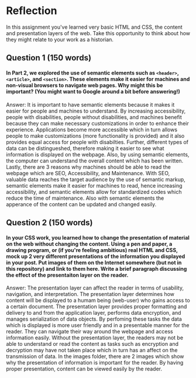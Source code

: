 # Reflection

In this assignment you've learned very basic HTML and CSS, the content and presentation layers of the web. Take this opportunity to think about how they might relate to your work as a historian. 

## Question 1 (150 words)
#### In Part 2, we explored the use of semantic elements such as `<header>`, `<article>`, and `<section>`. These elements make it easier for machines and non-visual browsers to navigate web pages. Why might this be important? (You might want to Google around a bit before answering!)
Answer: It is important to have semantic elements because it makes it easier for people and machines to understand. By increasing accessibility, people with disabilities, people without disabilities, and machines benefit because they can make necessary customizations in order to enhance their experience. Applications become more accessible which in turn allows people to make customizations (more functionality is provided) and it also provides equal access for people with disabilties. Further, different types of data can be distingueshed, therefore making it easier to see what information is displayed on the webpage. Also, by using semantic elements, the computer can understand the overall content which has been written. Lastly, there are 3 reasons why machines should be able to read the webpage which are SEO, Accessibility, and Maintenance. With SEO, valuable data reaches the target audience by the use of semantic markup, semantic elements make it easier for machines to read, hence increasing accessibility, and semantic elements allow for standardized codes which reduce the time of maintenance. Also with semantic elements the apperance of the content can be updated and changed easily.

## Question 2 (150 words)
#### In your CSS work, you learned how to change the presentation of material on the web without changing the content. Using a pen and paper, a drawing program, or (if you're feeling ambitious) real HTML and CSS, mock up 2 very different presentations of the information you displayed in your post. Put images of them on the Internet somewhere (but not in this repository) and link to them here. Write a brief paragraph discussing the effect of the presentaiton layer on the reader.
Answer: The presentation layer can affect the reader in terms of usability, navigation, and interpretation. The presentation layer determines how content will be displayed to a humam being (web-user) who gains access to a certain document. The presentation layer provides proper formatting and delivery to and from the application layer, performs data encryption, and manages serialization of data objects. By perfoming these tasks the data which is displayed is more user friendly and in a presentable manner for the reader. They can navigate their way around the webpage and access information easily. Without the presentation layer, the readers may not be able to understand or read the content as tasks such as encryption and decryption may have not taken place which in turn has an affect on the transmission of data. In the images folder, there are 2 images which show why the presentation of information is important for the reader. By having proper presentation, content can be viewed easily by the reader.
